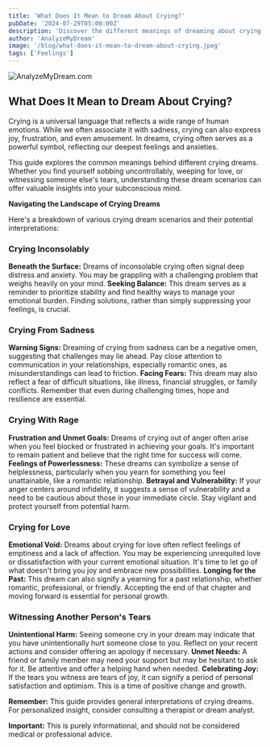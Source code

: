 ```yaml
---
title: 'What Does It Mean to Dream About Crying?'
pubDate: '2024-07-29T05:00:00Z'
description: 'Discover the different meanings of dreaming about crying, from crying inconsolably to crying for love. Learn how these dreams reflect your emotions and personal situations.'
author: 'AnalyzeMyDream'
image: '/blog/what-does-it-mean-to-dream-about-crying.jpeg'
tags: ['Feelings']
---
```


![AnalyzeMyDream.com](/blog/what-does-it-mean-to-dream-about-crying.jpeg)

## What Does It Mean to Dream About Crying?

Crying is a universal language that reflects a wide range of human emotions. While we often associate it with sadness, crying can also express joy, frustration, and even amusement. In dreams, crying often serves as a powerful symbol, reflecting our deepest feelings and anxieties. 

This guide explores the common meanings behind different crying dreams. Whether you find yourself sobbing uncontrollably, weeping for love, or witnessing someone else's tears, understanding these dream scenarios can offer valuable insights into your subconscious mind.

**Navigating the Landscape of Crying Dreams**

Here's a breakdown of various crying dream scenarios and their potential interpretations:

### Crying Inconsolably

**Beneath the Surface:** Dreams of inconsolable crying often signal deep distress and anxiety. You may be grappling with a challenging problem that weighs heavily on your mind. 
**Seeking Balance:** This dream serves as a reminder to prioritize stability and find healthy ways to manage your emotional burden. Finding solutions, rather than simply suppressing your feelings, is crucial.

### Crying From Sadness

**Warning Signs:**  Dreaming of crying from sadness can be a negative omen, suggesting that challenges may lie ahead. Pay close attention to communication in your relationships, especially romantic ones, as misunderstandings can lead to friction.
**Facing Fears:**  This dream may also reflect a fear of difficult situations, like illness, financial struggles, or family conflicts. Remember that even during challenging times, hope and resilience are essential.

### Crying With Rage

**Frustration and Unmet Goals:**  Dreams of crying out of anger often arise when you feel blocked or frustrated in achieving your goals. It's important to remain patient and believe that the right time for success will come.
**Feelings of Powerlessness:** These dreams can symbolize a sense of helplessness, particularly when you yearn for something you feel unattainable, like a romantic relationship.
**Betrayal and Vulnerability:**  If your anger centers around infidelity, it suggests a sense of vulnerability and a need to be cautious about those in your immediate circle. Stay vigilant and protect yourself from potential harm.

### Crying for Love

**Emotional Void:**  Dreams about crying for love often reflect feelings of emptiness and a lack of affection. You may be experiencing unrequited love or dissatisfaction with your current emotional situation. It's time to let go of what doesn't bring you joy and embrace new possibilities.
**Longing for the Past:** This dream can also signify a yearning for a past relationship, whether romantic, professional, or friendly. Accepting the end of that chapter and moving forward is essential for personal growth.

### Witnessing Another Person's Tears

**Unintentional Harm:**  Seeing someone cry in your dream may indicate that you have unintentionally hurt someone close to you. Reflect on your recent actions and consider offering an apology if necessary.
**Unmet Needs:** A friend or family member may need your support but may be hesitant to ask for it. Be attentive and offer a helping hand when needed.
**Celebrating Joy:**  If the tears you witness are tears of joy, it can signify a period of personal satisfaction and optimism. This is a time of positive change and growth.

**Remember:** This guide provides general interpretations of crying dreams. For personalized insight, consider consulting a therapist or dream analyst. 

**Important:** This is purely informational, and should not be considered medical or professional advice.